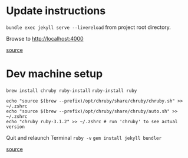 
# Update instructions

`bundle exec jekyll serve --livereload` from project root directory.

Browse to [http://localhost:4000](http://localhost:4000)

[source](https://jekyllrb.com/docs/)

# Dev machine setup

`brew install chruby ruby-install`
`ruby-install ruby`

```
echo "source $(brew --prefix)/opt/chruby/share/chruby/chruby.sh" >> ~/.zshrc
echo "source $(brew --prefix)/opt/chruby/share/chruby/auto.sh" >> ~/.zshrc
echo "chruby ruby-3.1.2" >> ~/.zshrc # run 'chruby' to see actual version
```

Quit and relaunch Terminal
`ruby -v`
`gem install jekyll bundler`

[source](https://jekyllrb.com/docs/installation/macos/)
